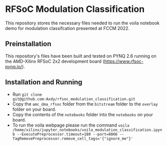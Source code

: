 # RFSoC Modulation Classification
This repository stores the necessary files needed to run the voila notebook demo for modulation classifcation presented at FCCM 2022.

## Preinstallation
This repository's files have been built and tested on PYNQ 2.6 running on the AMD-Xilinx RFSoC 2x2 development board (https://www.rfsoc-pynq.io/).

## Installation and Running
* Run `git clone git@github.com:Axdy/rfsoc_modulation_classification.git`
* Copy the `amc_dma_rfsoc` folder from the `bitstream` folder to the `overlay` folder on your board.
* Copy the contents of the `notebooks` folder into the `notebooks` on your board.
* To run the voila webpage please run the command `voila /home/xilinx/jupyter_notebooks/voila_modulation_classification.ipynb --ExecutePreprocessor.timeout=180 --port=8866 --TagRemovePreprocessor.remove_cell_tags='{"ignore_me"}'`
